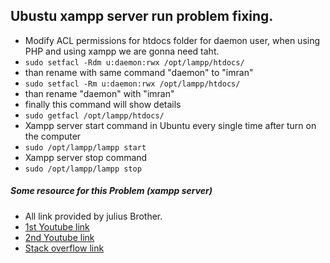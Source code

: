 ## Ubustu xampp server run problem fixing.

- Modify ACL permissions for htdocs folder for daemon user, when using PHP and
  using xampp we are gonna need taht.
- `sudo setfacl -Rdm u:daemon:rwx /opt/lampp/htdocs/`
- than rename with same command "daemon" to "imran"
- `sudo setfacl -Rm u:daemon:rwx /opt/lampp/htdocs/`
- than rename "daemon" with "imran"
- finally this command will show details
- `sudo getfacl /opt/lampp/htdocs/`
- Xampp server start command in Ubuntu every single time after turn on the
  computer
- `sudo /opt/lampp/lampp start`
- Xampp server stop command
- `sudo /opt/lampp/lampp stop`

##### Some resource for this Problem (xampp server)

- All link provided by julius Brother.
- [1st Youtube link](https://youtu.be/yVL9UbHN_Z0?si=E3PWD9Ht1d4_BMgN)
- [2nd Youtube link](https://youtu.be/5LNSJYi6ITs?si=4V33rEc2RM3aGEvE)
- [Stack overflow link](https://stackoverflow.com/questions/60678203/is-it-possible-to-use-live-server-for-php-with-autoreload-on-save)
